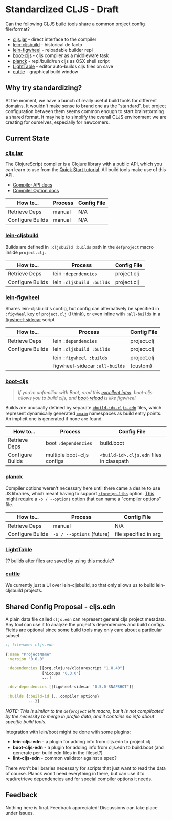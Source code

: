 # Standardized CLJS - Draft

Can the following CLJS build tools share a common project config file/format?

- [cljs.jar] - direct interface to the compiler
- [lein-cljsbuild] - historical de facto
- [lein-figwheel] - reloadable builder repl
- [boot-cljs] - cljs compiler as a middleware task
- [planck] - repl/build/run cljs as OSX shell script
- [LightTable] - editor auto-builds cljs files on save
- [cuttle] - graphical build window

## Why try standardizing?

At the moment, we have a bunch of really useful build tools for different
domains.  It wouldn't make sense to brand one as the "standard", but project
configuration between them seems common enough to start brainstorming a shared
format.  It may help to simplify the overall CLJS environment we are creating
for ourselves, especially for newcomers.

## Current State

### [cljs.jar]

The ClojureScript compiler is a Clojure library with a public API, which you
can learn to use from the [Quick Start tutorial][cljs.jar].  All build tools make use of
this API.

- [Compiler API docs]
- [Compiler Option docs]

| How to...        | Process | Config File |
|------------------|---------|-------------|
| Retrieve Deps    | manual  | N/A         |
| Configure Builds | manual  | N/A         |

### [lein-cljsbuild]

Builds are defined in `:cljsbuild :builds` path in the `defproject` macro inside `project.clj`.

| How to...        | Process                   | Config File |
|------------------|---------------------------|-------------|
| Retrieve Deps    | lein `:dependencies`      | project.clj |
| Configure Builds | lein `:cljsbuild :builds` | project.clj |

### [lein-figwheel]

Shares lein-cljsbuild's config, but config can alternatively be specified in
`:figwheel` key of `project.clj` (I think), or even inline with `:all-builds`
in a [figwheel-sidecar] script.

| How to...              | Process                        | Config File |
|------------------------|--------------------------------|-------------|
| Retrieve Deps          | lein `:dependencies`           | project.clj |
| Configure Builds       | lein `:cljsbuild :builds`      | project.clj |
|                        | lein `:figwheel :builds`       | project.clj |
|                        | figwheel-sidecar `:all-builds` | (custom)    |

### [boot-cljs]

> _If you're unfamiliar with Boot, read this [excellent intro][boot-intro].
boot-cljs allows you to build cljs, and [boot-reload] is like
figwheel._

Builds are unusually defined by separate
[`<build-id>.cljs.edn`][boot-cljs-builds] files, which represent dynamically
generated [`:main`] namespaces as build entry points.  An implicit one is
generated if none are found.

[boot-intro]:http://www.flyingmachinestudios.com/programming/boot-clj/
[`:main`]:https://github.com/clojure/clojurescript/wiki/Compiler-Options#main
[boot-cljs-builds]:https://github.com/adzerk-oss/boot-cljs/wiki/Usage#multiple-builds

| How to...        | Process                    | Config File                              |
|------------------|----------------------------|------------------------------------------|
| Retrieve Deps    | boot `:dependencies`       | build.boot                               |
| Configure Builds | multiple boot-cljs configs | `<build-id>.cljs.edn` files in classpath |

### [planck]

Compiler options weren't necessary here until there came a desire to use JS
libraries, which meant having to support [`:foreign-libs`] option.  [This might
require] a `-o / --options` option that can name a "compiler options" file.

[This might require]:https://github.com/mfikes/planck/issues/121#issuecomment-213877398
[`:foreign-libs`]:https://github.com/clojure/clojurescript/wiki/Compiler-Options#foreign-libs

| How to...        | Process                    | Config File           |
|------------------|----------------------------|-----------------------|
| Retrieve Deps    | manual                     | N/A                   |
| Configure Builds | `-o / --options` (future)  | file specified in arg |

### [LightTable]

?? builds after files are saved by using [this module][LightTable-build]?

### [cuttle]

We currently just a UI over lein-cljsbuild, so that only allows us to build
lein-cljsbuild projects.

## Shared Config Proposal - cljs.edn

A plain data file called `cljs.edn` can represent general cljs project
metadata.  Any tool can use it to analyze the project's dependencies and build
configs.  Fields are optional since some build tools may only care about a
particular subset.

```clj
;; filename: cljs.edn

{:name "ProjectName"
 :version "0.0.0"

 :dependencies [[org.clojure/clojurescript "1.8.40"]
                [hiccups "0.3.0"]
                ...]

 :dev-dependencies [[figwheel-sidecar "0.5.0-SNAPSHOT"]]

 :builds {:build-id {...compiler options}
          ...}}
```

_NOTE: This is similar to the `defproject` lein macro, but it is not
complicated by the necessity to merge in profile data, and it contains no info
about specific build tools._

Integration with lein/boot might be done with some plugins:

- __lein-cljs-edn__ - a plugin for adding info from cljs.edn to project.clj
- __boot-cljs-edn__ - a plugin for adding info from cljs.edn to build.boot (and generate per-build edn files in the fileset?)
- __lint-cljs-edn__ - common validator against a spec?

There won't be libraries necessary for scripts that just want to read the data
of course.  Planck won't need everything in there, but can use it to
read/retrieve dependencies and for special compiler options it needs.

## Feedback

Nothing here is final.  Feedback appreciated!  Discussions can take place under Issues.

[cljs.jar]:https://github.com/clojure/clojurescript/wiki/Quick-Start
[cljs compiler API]:https://github.com/cljsinfo/cljs-api-docs/blob/catalog/refs/compiler.md
[compiler options]:https://github.com/clojure/clojurescript/wiki/Compiler-Options
[lein-cljsbuild]:https://github.com/emezeske/lein-cljsbuild
[lein-figwheel]:https://github.com/bhauman/lein-figwheel
[figwheel-sidecar]:https://github.com/cljsinfo/cljs-api-docs/blob/catalog/refs/compiler.md
[boot-cljs]:https://github.com/adzerk-oss/boot-cljs
[boot-reload]:https://github.com/adzerk-oss/boot-reload
[planck]:https://github.com/mfikes/planck
[LightTable]:https://github.com/LightTable/LightTable
[LightTable-build]:https://github.com/LightTable/Clojure/blob/master/lein-light-nrepl/src/lighttable/nrepl/cljs.clj
[cuttle]:https://github.com/oakmac/cuttle
[Compiler API docs]:https://github.com/cljsinfo/cljs-api-docs/blob/catalog/refs/compiler.md
[Compiler Option docs]:https://github.com/clojure/clojurescript/wiki/Compiler-Options
